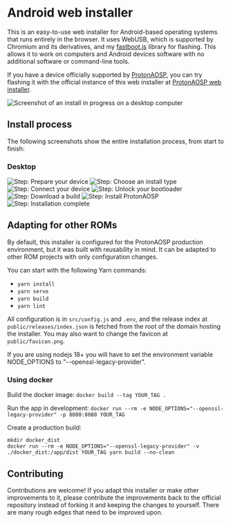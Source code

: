 # Android web installer

This is an easy-to-use web installer for Android-based operating systems that runs entirely in the browser. It uses WebUSB, which is supported by Chromium and its derivatives, and my [fastboot.js](https://github.com/kdrag0n/fastboot.js) library for flashing. This allows it to work on computers and Android devices software with no additional software or command-line tools.

If you have a device officially supported by [ProtonAOSP](https://github.com/ProtonAOSP), you can try flashing it with the official instance of this web installer at [ProtonAOSP web installer](https://protonaosp.kdrag0n.dev/install/web/?utm_source=github&utm_campaign=android-webinstall).

![Screenshot of an install in progress on a desktop computer](https://user-images.githubusercontent.com/7930239/107459937-10c41e80-6b0c-11eb-8fbc-6882145f164f.png)

## Install process

The following screenshots show the entire installation process, from start to finish:

### Desktop

![Step: Prepare your device](https://user-images.githubusercontent.com/7930239/107459556-516f6800-6b0b-11eb-93b6-a3726c1d6256.png)
![Step: Choose an install type](https://user-images.githubusercontent.com/7930239/107459558-5207fe80-6b0b-11eb-80b7-5597e640bb0c.png)
![Step: Connect your device](https://user-images.githubusercontent.com/7930239/107459568-56341c00-6b0b-11eb-9f44-2760d873c8d7.png)
![Step: Unlock your bootloader](https://user-images.githubusercontent.com/7930239/107459571-57654900-6b0b-11eb-9a6e-1b83a9c8bb7b.png)
![Step: Download a build](https://user-images.githubusercontent.com/7930239/107459576-57fddf80-6b0b-11eb-82cb-731b35c6a10b.png)
![Step: Install ProtonAOSP](https://user-images.githubusercontent.com/7930239/107459937-10c41e80-6b0c-11eb-8fbc-6882145f164f.png)
![Step: Installation complete](https://user-images.githubusercontent.com/7930239/107459580-59c7a300-6b0b-11eb-831f-8d55e7c4c5ef.png)

## Adapting for other ROMs

By default, this installer is configured for the ProtonAOSP production environment, but it was built with reusability in mind. It can be adapted to other ROM projects with only configuration changes.

You can start with the following Yarn commands:

- `yarn install`
- `yarn serve`
- `yarn build`
- `yarn lint`

All configuration is in `src/config.js` and `.env`, and the release index at `public/releases/index.json` is fetched from the root of the domain hosting the installer. You may also want to change the favicon at `public/favicon.png`.

If you are using nodejs 18+ you will have to set the environment variable NODE_OPTIONS to "--openssl-legacy-provider".


### Using docker

Build the docker image: `docker build --tag YOUR_TAG .`

Run the app in development: `docker run --rm -e NODE_OPTIONS="--openssl-legacy-provider" -p 8080:8080 YOUR_TAG`

Create a production build:

```
mkdir docker_dist
docker run --rm -e NODE_OPTIONS="--openssl-legacy-provider" -v ./docker_dist:/app/dist YOUR_TAG yarn build --no-clean
```

## Contributing

Contributions are welcome! If you adapt this installer or make other improvements to it, please contribute the improvements back to the official repository instead of forking it and keeping the changes to yourself. There are many rough edges that need to be improved upon.
